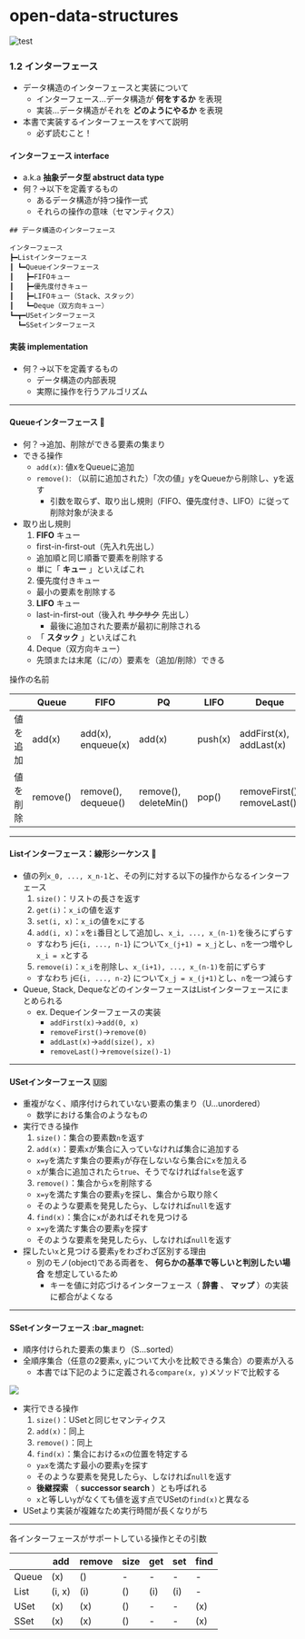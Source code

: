 # open-data-structures
![test](https://cdn.shopify.com/s/files/1/1634/7169/products/cover-0_160x.png?v=1531786466)

### 1.2 インターフェース
- データ構造のインターフェースと実装について
  - インターフェース…データ構造が **何をするか** を表現
  - 実装…データ構造がそれを **どのようにやるか** を表現
- 本書で実装するインターフェースをすべて説明
  - 必ず読むこと！

#### インターフェース interface
- a.k.a **抽象データ型 abstruct data type**
- 何？→以下を定義するもの
  - あるデータ構造が持つ操作一式
  - それらの操作の意味（セマンティクス）

```
## データ構造のインターフェース

インターフェース
┣━Listインターフェース
┃ ┗━Queueインターフェース
┃   ┣━FIFOキュー
┃   ┣━優先度付きキュー
┃   ┣━LIFOキュー（Stack、スタック）
┃   ┗━Deque（双方向キュー）
┗━┳━USetインターフェース
  ┗━SSetインターフェース

```

#### 実装 implementation
- 何？→以下を定義するもの
  - データ構造の内部表現
  - 実際に操作を行うアルゴリズム

---
#### Queueインターフェース :cucumber: 
- 何？→追加、削除ができる要素の集まり
- できる操作
  - `add(x)`: 値xをQueueに追加
  - `remove()`: （以前に追加された）「次の値」yをQueueから削除し、yを返す
    - 引数を取らず、取り出し規則（FIFO、優先度付き、LIFO）に従って削除対象が決まる
- 取り出し規則
  1. **FIFO** キュー
    - first-in-first-out（先入れ先出し）
     - 追加順と同じ順番で要素を削除する
    - 単に「 **キュー** 」といえばこれ
  2. 優先度付きキュー
    - 最小の要素を削除する
  3. **LIFO** キュー
    - last-in-first-out（後入れ ~~サクサク~~ 先出し）
      - 最後に追加された要素が最初に削除される
    - 「 **スタック** 」といえばこれ
  4. Deque（双方向キュー）
    - 先頭または末尾（に/の）要素を（追加/削除）できる

操作の名前

||Queue|FIFO|PQ|LIFO|Deque|
|---|---|---|---|---|---|
|値を追加|add(x)|add(x), enqueue(x)|add(x)|push(x)|addFirst(x), addLast(x)|
|値を削除|remove()|remove(), dequeue()|remove(), deleteMin()|pop()|removeFirst(), removeLast()|

---
#### Listインターフェース：線形シーケンス :bicyclist: 
- 値の列`x_0, ..., x_n-1`と、その列に対する以下の操作からなるインターフェース
  1. `size()`：リストの長さを返す
  2. `get(i)`：`x_i`の値を返す
  3. `set(i, x)`：`x_i`の値を`x`にする
  4. `add(i, x)`：`x`を`i`番目として追加し、`x_i, ..., x_(n-1)`を後ろにずらす
    - すなわち j∈{`i, ..., n-1`} について`x_(j+1) = x_j`とし、`n`を一つ増やし`x_i = x`とする
  5. `remove(i)`：`x_i`を削除し、`x_(i+1), ..., x_(n-1)`を前にずらす
    - すなわち j∈{`i, ..., n-2`} について`x_j = x_(j+1)`とし、`n`を一つ減らす
- Queue, Stack, DequeなどのインターフェースはListインターフェースにまとめられる
  - ex. Dequeインターフェースの実装
    - `addFirst(x)`→`add(0, x)`
    - `removeFirst()`→`remove(0)`
    - `addLast(x)`→`add(size(), x)`
    - `removeLast()`→`remove(size()-1)`

---
#### USetインターフェース :us:
- 重複がなく、順序付けられていない要素の集まり（U…unordered）
  - 数学における集合のようなもの
- 実行できる操作
  1. `size()`：集合の要素数`n`を返す
  2. `add(x)`：要素`x`が集合に入っていなければ集合に追加する
    - `x=y`を満たす集合の要素`y`が存在しないなら集合に`x`を加える
    - `x`が集合に追加されたら`true`、そうでなければ`false`を返す
  3. `remove()`：集合から`x`を削除する
    - `x=y`を満たす集合の要素`y`を探し、集合から取り除く
    - そのような要素を発見したら`y`、しなければ`null`を返す
  4. `find(x)`：集合に`x`があればそれを見つける
    - `x=y`を満たす集合の要素`y`を探す
    - そのような要素を発見したら`y`、しなければ`null`を返す
- 探したい`x`と見つける要素`y`をわざわざ区別する理由
  - 別のモノ(object)である両者を、 __何らかの基準で等しいと判別したい場合__ を想定しているため
    - キーを値に対応づけるインターフェース（ **辞書** 、 **マップ** ）の実装に都合がよくなる

---
#### SSetインターフェース :bar_magnet: 
- 順序付けられた要素の集まり（S…sorted）
- 全順序集合（任意の2要素`x`, `y`について大小を比較できる集合）の要素が入る
  - 本書では下記のように定義される`compare(x, y)`メソッドで比較する

<img src="https://latex.codecogs.com/gif.latex?compare(x,&space;y)&space;=&space;\left\{&space;\begin{array}{rcl}&space;<0&space;&&space;if&space;&&space;x<y\\\&space;>0&space;&&space;if&space;&&space;x>y&space;\\\&space;=0&space;&&space;if&space;&&space;x=y&space;\end{array}&space;\right."/>

- 実行できる操作
  1. `size()`：USetと同じセマンティクス
  2. `add(x)`：同上
  3. `remove()`：同上
  4. `find(x)`：集合における`x`の位置を特定する
    - `y≥x`を満たす最小の要素`y`を探す
    - そのような要素を発見したら`y`、しなければ`null`を返す
    - **後継探索** （ **successor search** ）とも呼ばれる
    - `x`と等しい`y`がなくても値を返す点でUSetの`find(x)`と異なる
- USetより実装が複雑なため実行時間が長くなりがち

---
各インターフェースがサポートしている操作とその引数

||add|remove|size|get|set|find|
|---|---|---|---|---|---|---|
|Queue|(x)|()|-|-|-|-|
|List|(i, x)|(i)|()|(i)|(i)|-|
|USet|(x)|(x)|()|-|-|(x)|
|SSet|(x)|(x)|()|-|-|(x)|
